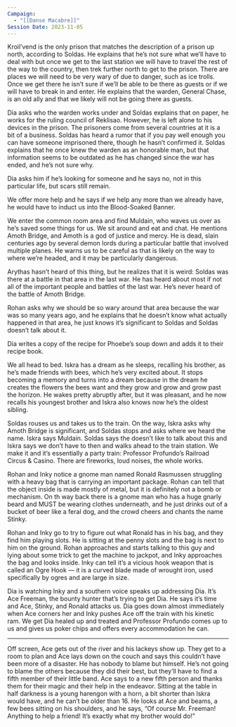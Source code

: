 ```yaml
---
Campaign:
  - "[[Danse Macabre]]"
Session Date: 2023-11-05
---
```

Kroil’vend is the only prison that matches the description of a prison up north, according to Soldas. He explains that he’s not sure what we’ll have to deal with but once we get to the last station we will have to travel the rest of the way to the country, then trek further north to get to the prison. There are places we will need to be very wary of due to danger, such as ice trolls. Once we get there he isn’t sure if we’ll be able to be there as guests or if we will have to break in and enter. He explains that the warden, General Chase, is an old ally and that we likely will not be going there as guests.

Dia asks who the warden works under and Soldas explains that on paper, he works for the ruling council of Reklisao. However, he is left alone to his devices in the prison. The prisoners come from several countries at it is a bit of a business. Soldas has heard a rumor that if you pay well enough you can have someone imprisoned there, though he hasn’t confirmed it. Soldas explains that he once knew the warden as an honorable man, but that information seems to be outdated as he has changed since the war has ended, and he’s not sure why.

Dia asks him if he’s looking for someone and he says no, not in this particular life, but scars still remain.

We offer more help and he says if we help any more than we already have, he would have to induct us into the Blood-Soaked Banner.

We enter the common room area and find Muldain, who waves us over as he’s saved some things for us. We sit around and eat and chat. He mentions Amoth Bridge, and Amoth is a god of justice and mercy. He is dead, slain centuries ago by several demon lords during a particular battle that involved multiple planes. He warns us to be careful as that is likely on the way to where we’re headed, and it may be particularly dangerous.

Arythas hasn’t heard of this thing, but he realizes that it is weird: Soldas was there at a battle in that area in the last war. He has heard about most if not all of the important people and battles of the last war. He’s never heard of the battle of Amoth Bridge.

Rohan asks why we should be so wary around that area because the war was so many years ago, and he explains that he doesn’t know what actually happened in that area, he just knows it’s significant to Soldas and Soldas doesn’t talk about it.

Dia writes a copy of the recipe for Phoebe’s soup down and adds it to their recipe book.

We all head to bed. Iskra has a dream as he sleeps, recalling his brother, as he’s made friends with bees, which he’s very excited about. It stops becoming a memory and turns into a dream because in the dream he creates the flowers the bees want and they grow and grow and grow past the horizon. He wakes pretty abruptly after, but it was pleasant, and he now recalls his youngest brother and Iskra also knows now he’s the oldest sibling.

Soldas rouses us and takes us to the train. On the way, Iskra asks why Amoth Bridge is significant, and Soldas stops and asks where we heard the name. Iskra says Muldain. Soldas says the doesn’t like to talk about this and Iskra says we don’t have to then and walks ahead to the train station. We make it and it’s essentially a party train: Professor Profundo’s Railroad Circus & Casino. There are fireworks, loud noises, the whole works.

Rohan and Inky notice a gnome man named Ronald Rasmussen struggling with a heavy bag that is carrying an important package. Rohan can tell that the object inside is made mostly of metal, but it is definitely not a bomb or mechanism. On th way back there is a gnome man who has a huge gnarly beard and MUST be wearing clothes underneath, and he just drinks out of a bucket of beer like a feral dog, and the crowd cheers and chants the name Stinky.

Rohan and Inky go to try to figure out what Ronald has in his bag, and they find him playing slots. He is sitting at the penny slots and the bag is next to him on the ground. Rohan approaches and starts talking to this guy and lying about some trick to get the machine to jackpot, and Inky approaches the bag and looks inside. Inky can tell it’s a vicious hook weapon that is called an Ogre Hook — it is a curved blade made of wrought iron, used specifically by ogres and are large in size.

Dia is watching Inky and a southern voice speaks up addressing Dia. It’s Ace Freeman, the bounty hunter that’s trying to get Dia. He says it’s time and Ace, Stinky, and Ronald attacks us. Dia goes down almost immediately when Ace corners her and Inky pushes Ace off the train with his kinetic ram. We get Dia healed up and treated and Professor Profundo comes up to us and gives us poker chips and offers every accommodation he can.

---

Off screen, Ace gets out of the river and his lackeys show up. They get to a room to plan and Ace lays down on the couch and says this couldn’t have been more of a disaster. He has nobody to blame but himself. He’s not going to blame the others because they did their best, but they’ll have to find a fifth member of their little band. Ace says to a new fifth person and thanks them for their magic and their help in the endeavor. Sitting at the table in half darkness is a young harengon with a horn, a bit shorter than Iskra would have, and he can’t be older than 16. He looks at Ace and beams, a few bees sitting on his shoulders, and he says, “Of course Mr. Freeman! Anything to help a friend! It’s exactly what my brother would do!”